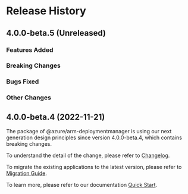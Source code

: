 # Release History

## 4.0.0-beta.5 (Unreleased)

### Features Added

### Breaking Changes

### Bugs Fixed

### Other Changes

## 4.0.0-beta.4 (2022-11-21)

The package of @azure/arm-deploymentmanager is using our next generation design principles since version 4.0.0-beta.4, which contains breaking changes.

To understand the detail of the change, please refer to [Changelog](https://aka.ms/js-track2-changelog).

To migrate the existing applications to the latest version, please refer to [Migration Guide](https://aka.ms/js-track2-migration-guide).

To learn more, please refer to our documentation [Quick Start](https://aka.ms/js-track2-quickstart).